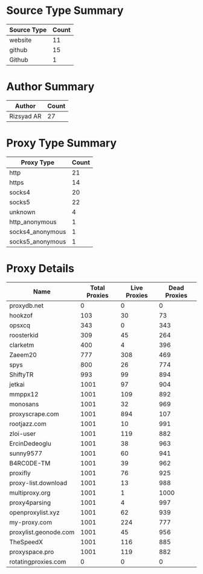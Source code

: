 # Source Type Summary

| Source Type | Count |
|-------------|-------|
| website | 11 |
| github | 15 |
| Github | 1 |


# Author Summary

| Author | Count |
|--------|-------|
| Rizsyad AR | 27 |


# Proxy Type Summary

| Proxy Type | Count |
|------------|-------|
| http | 21 |
| https | 14 |
| socks4 | 20 |
| socks5 | 22 |
| unknown | 4 |
| http_anonymous | 1 |
| socks4_anonymous | 1 |
| socks5_anonymous | 1 |


# Proxy Details

| Name | Total Proxies | Live Proxies | Dead Proxies |
|------|---------------|--------------|---------------|
| proxydb.net | 0 | 0 | 0 |
| hookzof | 103 | 30 | 73 |
| opsxcq | 343 | 0 | 343 |
| roosterkid | 309 | 45 | 264 |
| clarketm | 400 | 4 | 396 |
| Zaeem20 | 777 | 308 | 469 |
| spys | 800 | 26 | 774 |
| ShiftyTR | 993 | 99 | 894 |
| jetkai | 1001 | 97 | 904 |
| mmppx12 | 1001 | 109 | 892 |
| monosans | 1001 | 32 | 969 |
| proxyscrape.com | 1001 | 894 | 107 |
| rootjazz.com | 1001 | 10 | 991 |
| zloi-user | 1001 | 119 | 882 |
| ErcinDedeoglu | 1001 | 38 | 963 |
| sunny9577 | 1001 | 60 | 941 |
| B4RC0DE-TM | 1001 | 39 | 962 |
| proxifly | 1001 | 76 | 925 |
| proxy-list.download | 1001 | 13 | 988 |
| multiproxy.org | 1001 | 1 | 1000 |
| proxy4parsing | 1001 | 4 | 997 |
| openproxylist.xyz | 1001 | 62 | 939 |
| my-proxy.com | 1001 | 224 | 777 |
| proxylist.geonode.com | 1001 | 45 | 956 |
| TheSpeedX | 1001 | 116 | 885 |
| proxyspace.pro | 1001 | 119 | 882 |
| rotatingproxies.com | 0 | 0 | 0 |
